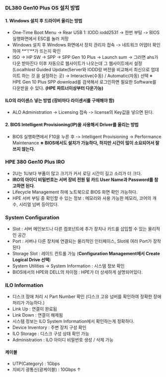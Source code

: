 ### DL380 Gen10 Plus OS 설치 방법
#### **1. Windows 설치 후 드라이버 올리는 방법** 
- One-Time Boot Menu -> Rear USB 1: IODD iodd2531 -> 한번 부팅 -> BIOS 실행화면에서 ESC를 눌러 저장
- Windows 설치 후 Windows 화면에서 장치 관리자 접속 -> 네트워크 어댑터 확인하여 **'!'**가 뜨는지 확인
- ISO -> HP SW -> SPP -> SPP Gen 10 Plus -> Launch sum -> 그러면 ahs가 다운 받아진다 이후 자동으로 웹사이트가 나오는데 그 웹사이트에서 설정 (Localhlost Guided Update(Server와 IODD랑 버전을 비교해서 최신으로 업데이트 하는 것 을 설정하는 곳) -> Interactive(수동) / Automatic(자동) 선택
※ HPE Gen 10 Plus SPP download를 검색해서 로그인하면 필요한 Software를 다운받을 수 있다. 
**(HPE 파트너이상부터 다운가능)**

#### ILO의 라이센스 넣는 방법 (장비마다 라이센서를 구매해야 함)
- ALO Administration -> Licensing 접속 -> license의 Key값을 넣으면 된다.

#### **2. BIOS Intelligent Provisioning(IP)을 사용해서 Driver를 올리는 방법**
- BIOS 실행화면에서 F10을 누른 후 -> Intelligent Provisioning -> Performance Maintenance 
**※ BIOS에서도 설치가 가능하다, 하지만 시간이 많이 소요되어서 잘 쓰지 않는다.**


### HPE 380 Gen10 Plus IRO
- 2U는 1U보다 부품이 많고 크기가 커서 로딩 시간이 길고 소리가 더 크다.
- **IRO의 아이디 비밀번호는 서버 장비 전원 밑 카드 User Name과 Password를 참고하면 된다**.
- Lifecycle Management 하에 노트북으로 BIOS 화면 확인 가능하다.
- HPE 서버 부팅 중 확인할 수 있는 정보 : 메모리와 사용 가능한 메모리, 코어의 개수, 시리얼 넘버 등이있다. 


### System Configuration 
- Slot : 서버 메인보드나 다른 컴포넌트에 추가 장치나 카드를 삽입할 수 있는 물리적인 공간
- Port : 서버나 다른 장치에 연결되는 물리적인 인터페이스, Slot에 여러 Port가 장착된다
- Storage Slot : 레이드 컨트롤 가능 (**Configuration Management에서 Create Logical Drive 선택**)
- System Utilities -> System Information : 시스템 정보 확인 
- BIOS에서의 HPE와 DELL의 차이점 : HPE가 더 상세하게 설명되어있다. 


### ILO Information 
- 디스크 장애 처리 시 Part Number 확인 (디스크 고유 넘버를 확인하여 정확한 장애 처리가 가능하다.)
- Link Up : 연결이 완료됨
- Link Down : 연결이 해제됨
- 시스템 정보는 ILO System Information에서 확인하는게 정확하다.
- Device Inventory : 주변 장치 구성 확인
- ILO Storage : 디스크 구성 상태 확인 가능
- Administration : ILO 아이디 비밀번호 생성 / 삭제 가능



#### 케이블 
- UTP(Category) : 1Gbps
- 지비기 광통신(광케이블) : 10Gbps ↑ 
